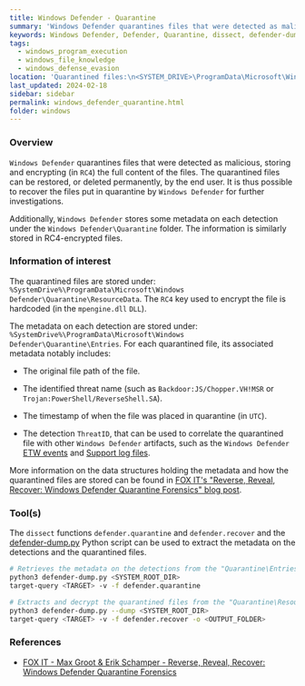 ```yaml
---
title: Windows Defender - Quarantine
summary: 'Windows Defender quarantines files that were detected as malicious, storing the full content of the files. It is thus possible to recover the quarantined files for further investigation.\n\nAdditionally, Windows Defender stores some metadata on each detection under the "Windows Defender\Quarantine" folder, including the original file path of the file, the timestamp of quarantine, and the associated threat name.'
keywords: Windows Defender, Defender, Quarantine, dissect, defender-dump.py
tags:
  - windows_program_execution
  - windows_file_knowledge
  - windows_defense_evasion
location: 'Quarantined files:\n<SYSTEM_DRIVE>\ProgramData\Microsoft\Windows Defender\Quarantine\ResourceData\n\nMetadata on the detections associated with quarantined files:\n<SYSTEM_DRIVE>\ProgramData\Microsoft\Windows Defender\Quarantine\Entries'
last_updated: 2024-02-18
sidebar: sidebar
permalink: windows_defender_quarantine.html
folder: windows
---
```


### Overview

`Windows Defender` quarantines files that were detected as malicious, storing
and encrypting (in `RC4`) the full content of the files. The quarantined files
can be restored, or deleted permanently, by the end user. It is thus possible
to recover the files put in quarantine by `Windows Defender` for further
investigations.

Additionally, `Windows Defender` stores some metadata on each detection under
the `Windows Defender\Quarantine` folder. The information is similarly stored
in RC4-encrypted files.

### Information of interest

The quarantined files are stored under:
`%SystemDrive%\ProgramData\Microsoft\Windows Defender\Quarantine\ResourceData`.
The `RC4` key used to encrypt the file is hardcoded (in the `mpengine.dll`
`DLL`).

The metadata on each detection are stored under:
`%SystemDrive%\ProgramData\Microsoft\Windows Defender\Quarantine\Entries`.
For each quarantined file, its associated metadata notably includes:

  - The original file path of the file.

  - The identified threat name (such as `Backdoor:JS/Chopper.VH!MSR` or
    `Trojan:PowerShell/ReverseShell.SA`).

  - The timestamp of when the file was placed in quarantine (in `UTC`).

  - The detection `ThreatID`, that can be used to correlate the quarantined
    file with other `Windows Defender` artifacts, such as the
    `Windows Defender` [ETW events](./etw_windows_defender.md) and
    [Support log files](./defender_support_logs.md).

More information on the data structures holding the metadata and how the
quarantined files are stored can be found in
[FOX IT's "Reverse, Reveal, Recover: Windows Defender Quarantine Forensics" blog post](https://blog.fox-it.com/2023/12/14/reverse-reveal-recover-windows-defender-quarantine-forensics/).

### Tool(s)

The `dissect` functions `defender.quarantine` and `defender.recover` and the
[defender-dump.py](https://github.com/knez/defender-dump/blob/master/defender-dump.py)
Python script can be used to extract the metadata on the detections and the
quarantined files.

```bash
# Retrieves the metadata on the detections from the "Quarantine\Entries" folder.
python3 defender-dump.py <SYSTEM_ROOT_DIR>
target-query <TARGET> -v -f defender.quarantine

# Extracts and decrypt the quarantined files from the "Quarantine\ResourceData" folder.
python3 defender-dump.py --dump <SYSTEM_ROOT_DIR>
target-query <TARGET> -v -f defender.recover -o <OUTPUT_FOLDER>
```

### References

  - [FOX IT - Max Groot & Erik Schamper - Reverse, Reveal, Recover: Windows Defender Quarantine Forensics](https://blog.fox-it.com/2023/12/14/reverse-reveal-recover-windows-defender-quarantine-forensics/)
